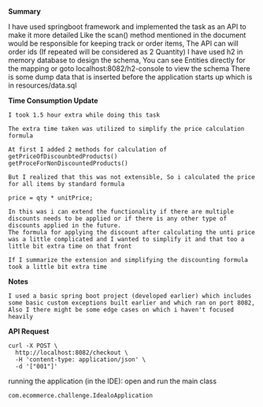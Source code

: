 **Summary**

I have used springboot framework and implemented the task as an API to make it more detailed
Like the scan() method mentioned in the document would be responsible for keeping track or order items, The API can will order ids (If repeated will be considered as 2 Quantity)
I have used h2 in memory database to design the schema, You can see Entities directly for the mapping or goto localhost:8082/h2-console to view the schema
There is some dump data that is inserted before the application starts up which is in resources/data.sql

**Time Consumption Update**
```
I took 1.5 hour extra while doing this task

The extra time taken was utilized to simplify the price calculation formula

At first I added 2 methods for calculation of 
getPriceOfDiscounbtedProducts()
getProceForNonDiscountedProducts()

But I realized that this was not extensible, So i calculated the price for all items by standard formula

price = qty * unitPrice;

In this was i can extend the functionality if there are multiple discounts needs to be applied or if there is any other type of discounts applied in the future.
The formula for applying the discount after calculating the unti price was a little complicated and I wanted to simplify it and that too a little bit extra time on that front

If I summarize the extension and simplifying the discounting formula took a little bit extra time
```

**Notes**

```
I used a basic spring boot project (developed earlier) which includes some basic custom exceptions built earlier and which ran on port 8082, Also I there might be some edge cases on which i haven't focused heavily 

```


**API Request**
```
curl -X POST \
  http://localhost:8082/checkout \
  -H 'content-type: application/json' \
  -d '["001"]'
```
  
running the application (in the IDE): open and run the main class
  ```
  com.ecommerce.challenge.IdealoApplication
  ```
